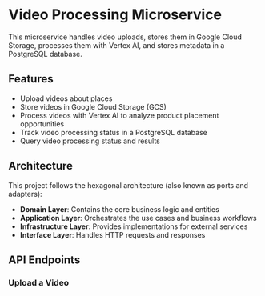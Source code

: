 # Video Processing Microservice

This microservice handles video uploads, stores them in Google Cloud Storage, processes them with Vertex AI, and stores metadata in a PostgreSQL database.

## Features

- Upload videos about places
- Store videos in Google Cloud Storage (GCS)
- Process videos with Vertex AI to analyze product placement opportunities
- Track video processing status in a PostgreSQL database
- Query video processing status and results

## Architecture

This project follows the hexagonal architecture (also known as ports and adapters):

- **Domain Layer**: Contains the core business logic and entities
- **Application Layer**: Orchestrates the use cases and business workflows
- **Infrastructure Layer**: Provides implementations for external services
- **Interface Layer**: Handles HTTP requests and responses

## API Endpoints

### Upload a Video
